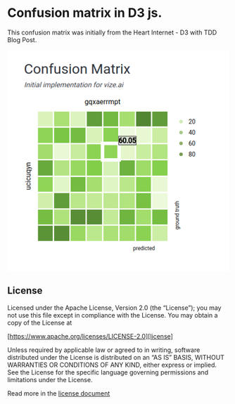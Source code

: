 # Confusion matrix in D3 js.

This confusion matrix was initially from the Heart Internet - D3 with TDD Blog Post.

![Alt text](screen.png?raw=true "Confusion matrix")


## License
Licensed under the Apache License, Version 2.0 (the “License”);
you may not use this file except in compliance with the License.
You may obtain a copy of the License at

[https://www.apache.org/licenses/LICENSE-2.0][license]

Unless required by applicable law or agreed to in writing, software
distributed under the License is distributed on an “AS IS” BASIS,
WITHOUT WARRANTIES OR CONDITIONS OF ANY KIND, either express or implied.
See the License for the specific language governing permissions and
limitations under the License.

Read more in the [license document][licenseGithub]

[postURL]: https://www.heartinternet.uk/blog/create-beautiful-test-driven-data-visualisations-with-d3-js/
[heatMapImg]: https://raw.githubusercontent.com/Golodhros/heart-internet-d3-tdd/master/screenshots/some-styling.png
[licenseGithub]: https://github.com/Golodhros/heart-internet-d3-tdd/blob/master/LICENSE.md
[license]: https://www.apache.org/licenses/LICENSE-2.0
